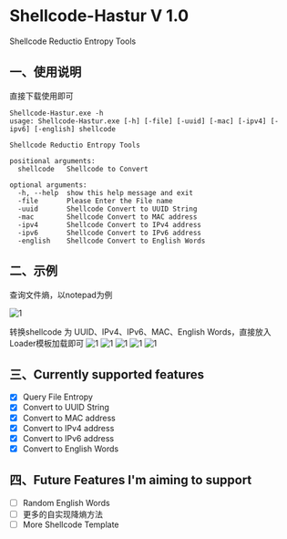# Shellcode-Hastur V 1.0
Shellcode Reductio Entropy Tools

## 一、使用说明

直接下载使用即可

```
Shellcode-Hastur.exe -h
usage: Shellcode-Hastur.exe [-h] [-file] [-uuid] [-mac] [-ipv4] [-ipv6] [-english] shellcode

Shellcode Reductio Entropy Tools

positional arguments:
  shellcode   Shellcode to Convert

optional arguments:
  -h, --help  show this help message and exit
  -file       Please Enter the File name
  -uuid       Shellcode Convert to UUID String
  -mac        Shellcode Convert to MAC address
  -ipv4       Shellcode Convert to IPv4 address
  -ipv6       Shellcode Convert to IPv6 address
  -english    Shellcode Convert to English Words
```

## 二、示例

查询文件熵，以notepad为例

![1](https://github.com/Haunted-Banshee/Shellcode-Hastur/blob/main/img/1.png)

转换shellcode 为 UUID、IPv4、IPv6、MAC、English Words，直接放入Loader模板加载即可
![1](https://github.com/Haunted-Banshee/Shellcode-Hastur/blob/main/img/2.png)
![1](https://github.com/Haunted-Banshee/Shellcode-Hastur/blob/main/img/3.png)
![1](https://github.com/Haunted-Banshee/Shellcode-Hastur/blob/main/img/4.png)
![1](https://github.com/Haunted-Banshee/Shellcode-Hastur/blob/main/img/5.png)
![1](https://github.com/Haunted-Banshee/Shellcode-Hastur/blob/main/img/6.png)
## 三、Currently supported features

- [x] Query File Entropy
- [x] Convert to UUID String
- [x] Convert to MAC address
- [x] Convert to IPv4 address
- [x] Convert to IPv6 address
- [x] Convert to English Words

## 四、Future Features I'm aiming to support

- [ ] Random English Words
- [ ] 更多的自实现降熵方法
- [ ] More Shellcode Template

